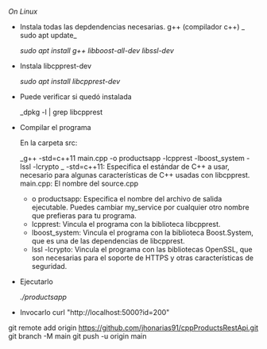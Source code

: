 _On Linux_
- Instala todas las depdendencias necesarias. g++ (compilador c++)
_   sudo apt update_

    _sudo apt install g++ libboost-all-dev libssl-dev_

- Instala  libcpprest-dev

    _sudo apt install libcpprest-dev_

- Puede verificar si quedó instalada

    _dpkg -l | grep libcpprest

- Compilar el programa

    En la carpeta src:
    
    _g++ -std=c++11 main.cpp -o productsapp -lcpprest -lboost_system -lssl -lcrypto
_
    -std=c++11: Especifica el estándar de C++ a usar, necesario para algunas características de C++ usadas con libcpprest.
    main.cpp: El nombre del source.cpp
    - o productsapp: Especifica el nombre del archivo de salida ejecutable. Puedes cambiar my_service por cualquier otro nombre que prefieras para tu programa.
    - lcpprest: Vincula el programa con la biblioteca libcpprest.
    - lboost_system: Vincula el programa con la biblioteca Boost.System, que es una de las dependencias de libcpprest.
    - lssl -lcrypto: Vincula el programa con las bibliotecas OpenSSL, que son necesarias para el soporte de HTTPS y otras características de seguridad.

- Ejecutarlo 

    _./productsapp_

- Invocarlo
    curl "http://localhost:5000?id=200"
    
git remote add origin https://github.com/jhonarias91/cppProductsRestApi.git
git branch -M main
git push -u origin main